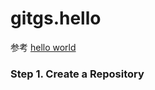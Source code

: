 # gitgs.hello
参考 [hello world](https://guides.github.com/activities/hello-world/)

### Step 1. Create a Repository
